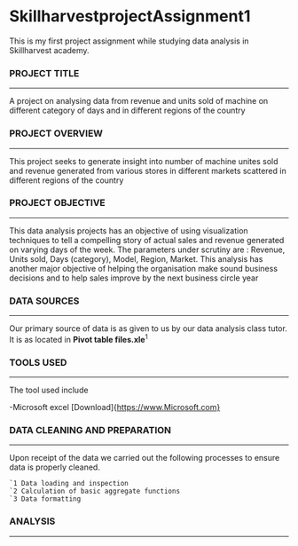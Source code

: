 # SkillharvestprojectAssignment1

This is my first project assignment while studying data analysis in Skillharvest academy. 

### PROJECT TITLE
---
A project on analysing data from revenue and units sold of machine on different category of days and in different regions of the country

### PROJECT OVERVIEW
---
This project seeks to generate insight into number of machine unites sold and revenue generated from various stores in different markets scattered in different regions of the country

### PROJECT OBJECTIVE
---
This data analysis projects has an objective of using visualization techniques to tell a compelling story of actual sales and revenue generated on varying days of the week. The parameters under scrutiny are : Revenue, Units sold, Days (category), Model, Region, Market. This analysis has another major objective of helping the organisation make sound business decisions and to help sales improve by the next business circle year

### DATA SOURCES
---
Our primary source of data is as given to us by our data analysis class tutor. It is as located in **Pivot table files.xle**<sup>1</sup>

### TOOLS USED
---
The tool used include 

-Microsoft excel [Download]{https://www.Microsoft.com}

### DATA CLEANING AND PREPARATION
___
Upon receipt of the data we carried out the following processes to ensure data is properly cleaned. 

	`1 Data loading and inspection
	`2 Calculation of basic aggregate functions
	`3 Data formatting

 ### ANALYSIS 
 ---


